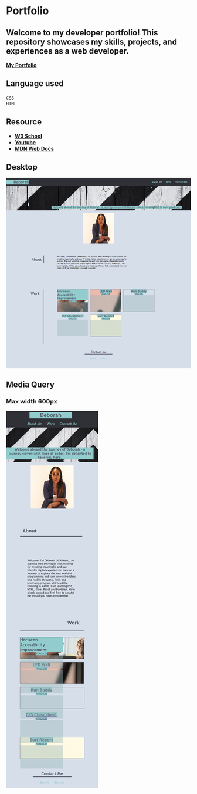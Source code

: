 # Portfolio

## Welcome to my developer portfolio! This repository showcases my skills, projects, and experiences as a web developer.

[**My Portfolio**]( https://dalabi91.github.io/Deborah-Portfolio/)

## Language used
    CSS
    HTML

## Resource

- [**W3 School**](https://www.w3schools.com/)
- [**Youtube**](https://www.youtube.com/watch?v=3elGSZSWTbM&t=24s&pp=ygUPZ3JpZCB2cyBmbGV4Ym94)
- [**MDN Web Docs**](https://developer.mozilla.org/)

## Desktop
<!-- input screenshoot -->
![Destop](./images_png/media%20Q/desktop%20view.png)
## Media Query

### Max width 600px
<!-- input screeshoot -->
![Max 600px](./images_png/media%20Q/max_600px.png)